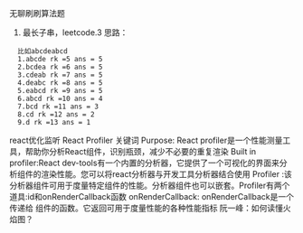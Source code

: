 无聊刷刷算法题
  1. 最长子串，leetcode.3
  思路：
  ```
    比如abcdeabcd
    1.abcde rk =5 ans = 5
    2.bcdea rk =6 ans = 5
    3.cdeab rk =7 ans = 5
    4.deabc rk =8 ans = 5
    5.eabcd rk =9 ans = 5
    6.abcd rk =10 ans = 4
    7.bcd rk =11 ans = 3
    8.cd rk =12 ans = 2
    9.d rk =13 ans = 1
  ```

react优化监听 React Profiler
关键词
Purpose: React profiler是一个性能测量工具，帮助你分析React组件，识别瓶颈，减少不必要的重复渲染
Built in profiler:React dev-tools有一个内置的分析器，它提供了一个可视化的界面来分析组件的渲染性能。您可以将react分析器与开发工具分析器结合使用
Profiler :该分析器组件可用于度量特定组件的性能。分析器组件也可以嵌套。Profiler有两个道具:id和onRenderCallback函数
onRenderCallback:  onRenderCallback是一个传递给 组件的函数。它返回可用于度量性能的各种性能指标
阮一峰：如何读懂火焰图？
